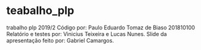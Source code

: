 # teabalho_plp
trabalho plp 2019/2 
Código por: Paulo Eduardo Tomaz de Biaso 201810100
Relatório e testes por: Vinicius Teixeira e Lucas Nunes.
Slide da apresentação feito por: Gabriel Camargos.
